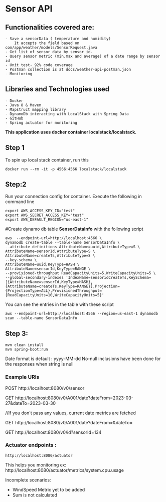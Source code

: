# Sensor API

## Functionalities covered are:
    - Save a sensorData ( temperature and humidity)
        It accepts the field based on com/app/weather/models/SensorRequest.java
    - Get list of sensor data by sensor id.
    - Query sensor metric (min,max and average) of a date range by sensor id
    - Unit test- 92% code coverage
    - Postman collection is at docs/weather-api-postman.json
    - Monitoring 

## Libraries and Technologies used
    - Docker
    - Java 8 & Maven
    - Mapstruct mapping library
    - DynamoDb interacting with LocalStack with Spring Data
    - GitHub
    - Spring actuator for monitoring

 **This application uses docker container localstack/localstack.**

## Step 1
 To spin up local stack container, run this

```
docker run --rm -it -p 4566:4566 localstack/localstack
```

## Step:2 
Run your connection config for container. Execute the following in command line

```
export AWS_ACCESS_KEY_ID="test"
export AWS_SECRET_ACCESS_KEY="test"
export AWS_DEFAULT_REGION="us-east-1"
```

#Create dynamo db table **SensorDataInfo** with the following script

```
aws  --endpoint-url=http://localhost:4566 \
dynamodb create-table --table-name SensorDataInfo \
--attribute-definitions AttributeName=uuid,AttributeType=S \
AttributeName=sensorId,AttributeType=S \
AttributeName=createTs,AttributeType=S \
--key-schema \
AttributeName=uuid,KeyType=HASH \
AttributeName=sensorId,KeyType=RANGE \
--provisioned-throughput ReadCapacityUnits=5,WriteCapacityUnits=5 \
--global-secondary-indexes 'IndexName=sensoridCreateTs,KeySchema=[{AttributeName=sensorId,KeyType=HASH},{AttributeName=createTs,KeyType=RANGE}],Projection={ProjectionType=ALL},ProvisionedThroughput={ReadCapacityUnits=10,WriteCapacityUnits=5}'
```
You can see the entries in the table with these script

```
aws --endpoint-url=http://localhost:4566 --region=us-east-1 dynamodb scan --table-name SensorDataInfo
```

## Step 3:
```
mvn clean install
mvn spring-boot:run 
```
Date format is default : yyyy-MM-dd
No-null inclusions have been done for the responses when string is null

### Example URls

POST http://localhost:8080/v0/sensor

GET http://localhost:8080/v0/A001/date?dateFrom=2023-03-27&dateTo=2023-03-30

//If you don't pass any values, current date metrics are fetched

GET http://localhost:8080/v0/A001/date?dateFrom=&dateTo= 

GET http://localhost:8080/v0/id?sensorId=134

### Actuator endpoints :
    http://localhost:8080/actuator
This helps you monitoring ex: http://localhost:8080/actuator/metrics/system.cpu.usage

Incomplete scenarios:
   -  WindSpeed Metric yet to be added
   -  Sum is not calculated



